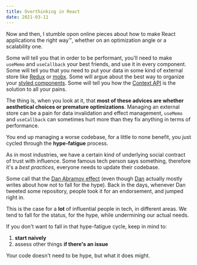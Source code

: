 ```yaml
---
title: Overthinking in React
date: 2021-03-11
---
```


Now and then, I stumble opon online pieces about how to make React applications the right way™, whether on an optimization angle or a scalability one.

Some will tell you that in order to be performant, you'll need to make `useMemo` and `useCallback` your best friends, and use it in every component. Some will tell you that you need to put your data in some kind of external store like [Redux](https://redux.js.org) or [mobx](https://mobx.js.org/README.html). Some will argue about the best way to organize your [styled components](https://styled-components.com). Some will tell you how the [Context API](https://reactjs.org/docs/context.html) is the solution to all your pains.

The thing is, when you look at it, that **most of these advices are whether aesthetical choices or premature optimizations**. Managing an external store can be a pain for data invalidation and effect management, `useMemo` and `useCallback` can sometimes hurt more than they fix anything in terms of performance.

You end up managing a worse codebase, for a little to none benefit, you just cycled through the **hype-fatigue** process.

As in most industries, we have a certain kind of underlying social contract of trust with influence. Some famous tech person says something, therefore it's a _best practices_, everyone needs to update their codebase.

Some call that the [Dan Abramov effect](https://twitter.com/ThePracticalDev/status/718462272335704064) (even though [Dan](https://twitter.com/dan_abramov) actually mostly writes about how not to fall for the hype). Back in the days, whenever Dan tweeted some repository, people took it for an endorsement, and jumped right in.

This is the case for a **lot** of influential people in tech, in different areas. We tend to fall for the status, for the hype, while undermining our actual needs.

If you don't want to fall in that hype-fatigue cycle, keep in mind to:

1. **start naively**
2. assess other things **if there's an issue**

Your code doesn't need to be hype, but what it does might.
